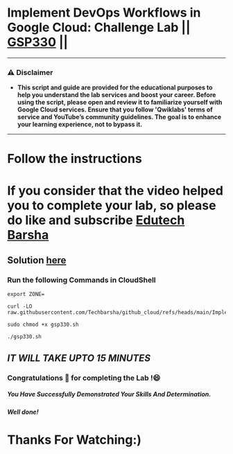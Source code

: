 # Implement DevOps Workflows in Google Cloud: Challenge Lab || [GSP330](https://www.cloudskillsboost.google/focuses/13287?parent=catalog) ||
---
### ⚠️ Disclaimer
- **This script and guide are provided for  the educational purposes to help you understand the lab services and boost your career. Before using the script, please open and review it to familiarize yourself with Google Cloud services. Ensure that you follow 'Qwiklabs' terms of service and YouTube’s community guidelines. The goal is to enhance your learning experience, not to bypass it.**
---

# Follow the instructions

# If you consider that the video helped you to complete your lab, so please do like and subscribe [Edutech Barsha](https://www.youtube.com/@edutechbarsha)
## Solution [here](https://youtu.be/FRe2G-0sOxo)

### Run the following Commands in CloudShell
```
export ZONE=
```
```
curl -LO raw.githubusercontent.com/Techbarsha/github_cloud/refs/heads/main/Implement%20DevOps%20Workflows%20in%20Google%20Cloud%3A%20Challenge%20Lab/gsp330.sh

sudo chmod +x gsp330.sh

./gsp330.sh
```
## *IT WILL TAKE UPTO 15 MINUTES*
### Congratulations 🎉 for completing the Lab !😄

##### *You Have Successfully Demonstrated Your Skills And Determination.*

#### *Well done!*

# Thanks For Watching:)


